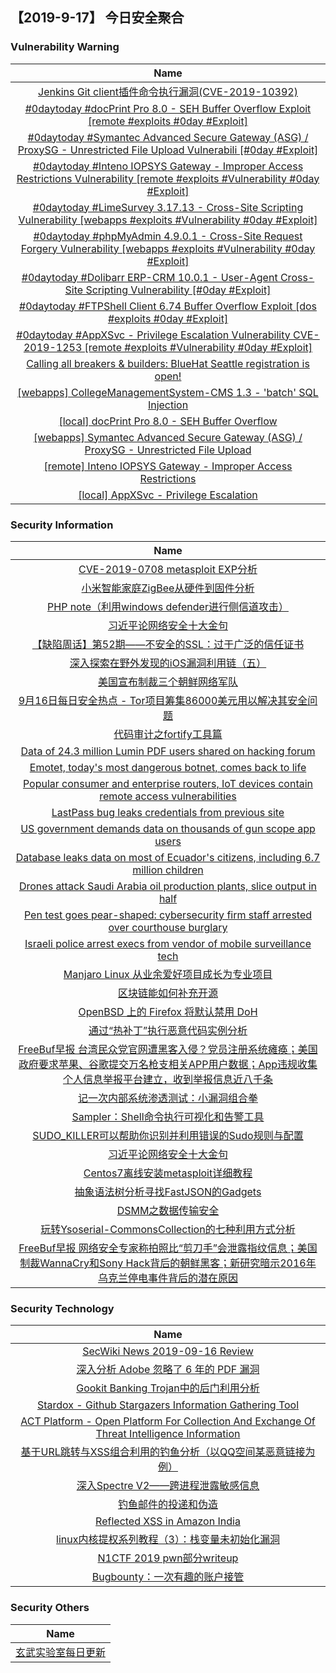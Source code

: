 
 ##   【2019-9-17】 今日安全聚合


###  						       							Vulnerability Warning

|                             Name                             |
| :----------------------------------------------------------: |
|[Jenkins Git client插件命令执行漏洞(CVE-2019-10392)](https://www.seebug.org/vuldb/ssvid-98070)|
|[#0daytoday #docPrint Pro 8.0 - SEH Buffer Overflow Exploit  [remote #exploits  #0day #Exploit]](http://0day.today/exploits/33257)|
|[#0daytoday #Symantec Advanced Secure Gateway (ASG) / ProxySG - Unrestricted File Upload Vulnerabili [#0day #Exploit]](http://0day.today/exploits/33256)|
|[#0daytoday #Inteno IOPSYS Gateway - Improper Access Restrictions Vulnerability [remote #exploits #Vulnerability #0day #Exploit]](http://0day.today/exploits/33255)|
|[#0daytoday #LimeSurvey 3.17.13 - Cross-Site Scripting Vulnerability  [webapps #exploits #Vulnerability #0day #Exploit]](http://0day.today/exploits/33254)|
|[#0daytoday #phpMyAdmin 4.9.0.1 - Cross-Site Request Forgery Vulnerability [webapps #exploits #Vulnerability #0day #Exploit]](http://0day.today/exploits/33253)|
|[#0daytoday #Dolibarr ERP-CRM 10.0.1 - User-Agent Cross-Site Scripting Vulnerability [#0day #Exploit]](http://0day.today/exploits/33252)|
|[#0daytoday #FTPShell Client 6.74 Buffer Overflow Exploit  [dos #exploits  #0day #Exploit]](http://0day.today/exploits/33251)|
|[#0daytoday #AppXSvc - Privilege Escalation Vulnerability CVE-2019-1253 [remote #exploits #Vulnerability #0day #Exploit]](http://0day.today/exploits/33250)|
|[Calling all breakers & builders: BlueHat Seattle registration is open!](https://msrc-blog.microsoft.com/2019/09/16/calling-all-breakers-builders-bluehat-seattle-registration-is-open/)|
|[[webapps] CollegeManagementSystem-CMS 1.3 - 'batch' SQL Injection](https://www.exploit-db.com/exploits/47395)|
|[[local] docPrint Pro 8.0 - SEH Buffer Overflow](https://www.exploit-db.com/exploits/47394)|
|[[webapps] Symantec Advanced Secure Gateway (ASG) / ProxySG - Unrestricted File Upload](https://www.exploit-db.com/exploits/47392)|
|[[remote] Inteno IOPSYS Gateway - Improper Access Restrictions](https://www.exploit-db.com/exploits/47390)|
|[[local] AppXSvc - Privilege Escalation](https://www.exploit-db.com/exploits/47389)|

### 						        							Security Information
|                             Name                                    |
| :----------------------------------------------------------: |
|[CVE-2019-0708 metasploit EXP分析](https://www.anquanke.com/post/id/186709)|
|[小米智能家庭ZigBee从硬件到固件分析](https://www.anquanke.com/post/id/186619)|
|[PHP note（利用windows defender进行侧信道攻击）](https://www.anquanke.com/post/id/186622)|
|[习近平论网络安全十大金句](https://www.anquanke.com/post/id/186604)|
|[【缺陷周话】第52期——不安全的SSL：过于广泛的信任证书](https://www.anquanke.com/post/id/186597)|
|[深入探索在野外发现的iOS漏洞利用链（五）](https://www.anquanke.com/post/id/186567)|
|[美国宣布制裁三个朝鲜网络军队](https://www.anquanke.com/post/id/186570)|
|[9月16日每日安全热点 - Tor项目筹集86000美元用以解决其安全问题](https://www.anquanke.com/post/id/186566)|
|[代码审计之fortify工具篇](https://www.secpulse.com/archives/112487.html)|
|[Data of 24.3 million Lumin PDF users shared on hacking forum](https://www.zdnet.com/article/data-of-24-3-million-lumin-pdf-users-shared-on-hacking-forum/#ftag=RSSbaffb68)|
|[Emotet, today's most dangerous botnet, comes back to life](https://www.zdnet.com/article/emotet-todays-most-dangerous-botnet-comes-back-to-life/#ftag=RSSbaffb68)|
|[Popular consumer and enterprise routers, IoT devices contain remote access vulnerabilities](https://www.zdnet.com/article/iot-security-has-become-worse-in-the-last-five-years/#ftag=RSSbaffb68)|
|[LastPass bug leaks credentials from previous site](https://www.zdnet.com/article/lastpass-bug-leaks-credentials-from-previous-site/#ftag=RSSbaffb68)|
|[US government demands data on thousands of gun scope app users](https://www.zdnet.com/article/us-gov-demands-data-on-thousands-of-gun-scope-app-users/#ftag=RSSbaffb68)|
|[Database leaks data on most of Ecuador's citizens, including 6.7 million children](https://www.zdnet.com/article/database-leaks-data-on-most-of-ecuadors-citizens-including-6-7-million-children/#ftag=RSSbaffb68)|
|[Drones attack Saudi Arabia oil production plants, slice output in half](https://www.zdnet.com/article/drone-attack-slices-saudi-arabia-oil-production-in-half/#ftag=RSSbaffb68)|
|[Pen test goes pear-shaped: cybersecurity firm staff arrested over courthouse burglary](https://www.zdnet.com/article/pen-test-goes-pear-shaped-cybersecurity-firm-employees-arrested-over-courthouse-burglary/#ftag=RSSbaffb68)|
|[Israeli police arrest execs from vendor of mobile surveillance tech](https://www.zdnet.com/article/israeli-police-arrest-execs-from-vendor-of-mobile-surveillance-tech/#ftag=RSSbaffb68)|
|[Manjaro Linux 从业余爱好项目成长为专业项目](https://linux.cn/article-11349-1.html?utm_source=rss&utm_medium=rss)|
|[区块链能如何补充开源](https://linux.cn/article-11348-1.html?utm_source=rss&utm_medium=rss)|
|[OpenBSD 上的 Firefox 将默认禁用 DoH](https://linux.cn/article-11347-1.html?utm_source=rss&utm_medium=rss)|
|[通过“热补丁”执行恶意代码实例分析](https://www.freebuf.com/articles/others-articles/213520.html)|
|[FreeBuf早报  台湾民众党官网遭黑客入侵？党员注册系统瘫痪；美国政府要求苹果、谷歌提交万名枪支相关APP用户数据；App违规收集个人信息举报平台建立，收到举报信息近八千条](https://www.freebuf.com/news/214405.html)|
|[记一次内部系统渗透测试：小漏洞组合拳](https://www.freebuf.com/articles/web/213675.html)|
|[Sampler：Shell命令执行可视化和告警工具](https://www.freebuf.com/sectool/212820.html)|
|[SUDO_KILLER可以帮助你识别并利用错误的Sudo规则与配置](https://www.freebuf.com/sectool/212615.html)|
|[习近平论网络安全十大金句](https://www.freebuf.com/news/214304.html)|
|[Centos7离线安装metasploit详细教程](https://www.freebuf.com/sectool/213555.html)|
|[抽象语法树分析寻找FastJSON的Gadgets](https://www.freebuf.com/articles/web/213327.html)|
|[DSMM之数据传输安全](https://www.freebuf.com/articles/database/213614.html)|
|[玩转Ysoserial-CommonsCollection的七种利用方式分析](https://www.freebuf.com/articles/web/214096.html)|
|[FreeBuf早报  网络安全专家称拍照比“剪刀手”会泄露指纹信息；美国制裁WannaCry和Sony Hack背后的朝鲜黑客；新研究暗示2016年乌克兰停电事件背后的潜在原因](https://www.freebuf.com/news/214294.html)|

### 						        							Security  Technology
|                             Name                                    |
| :----------------------------------------------------------: |
|[SecWiki News 2019-09-16 Review](http://www.sec-wiki.com/?2019-09-16)|
|[深入分析 Adobe 忽略了 6 年的 PDF 漏洞](https://paper.seebug.org/1033/)|
|[Gookit Banking Trojan中的后门利用分析](https://www.4hou.com/technology/20289.html)|
|[Stardox - Github Stargazers Information Gathering Tool](http://www.kitploit.com/2019/09/stardox-github-stargazers-information.html)|
|[ACT Platform - Open Platform For Collection And Exchange Of Threat Intelligence Information](http://www.kitploit.com/2019/09/act-platform-open-platform-for.html)|
|[基于URL跳转与XSS组合利用的钓鱼分析（以QQ空间某恶意链接为例）](http://xz.aliyun.com/t/6303)|
|[深入Spectre V2——跨进程泄露敏感信息](http://xz.aliyun.com/t/6332)|
|[钓鱼邮件的投递和伪造](http://xz.aliyun.com/t/6325)|
|[Reflected XSS in Amazon India](http://xz.aliyun.com/t/6326)|
|[linux内核提权系列教程（3）：栈变量未初始化漏洞](http://xz.aliyun.com/t/6301)|
|[N1CTF 2019 pwn部分writeup](http://xz.aliyun.com/t/6317)|
|[Bugbounty：一次有趣的账户接管](http://xz.aliyun.com/t/6330)|

### 						        							Security  Others
|                             Name                                    |
| :----------------------------------------------------------: |
|[玄武实验室每日更新](https://weibo.com/p/1006065582522936/wenzhang?from=page_100606_profile&wvr=6&mod=wenzhangmore)|


